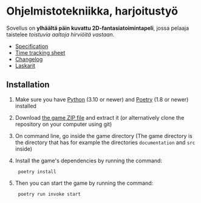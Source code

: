 # Ohjelmistotekniikka, harjoitustyö

Sovellus on **ylhäältä päin kuvattu 2D-fantasiatoimintapeli**, jossa pelaaja taistelee *toistuvia aaltoja hirviöitä vastaan*.

- [Specification](https://github.com/VSirvio/RaiseYourSword/tree/main/documentation/specification.md)
- [Time tracking sheet](https://github.com/VSirvio/RaiseYourSword/tree/main/documentation/timetracking.md)
- [Changelog](https://github.com/VSirvio/RaiseYourSword/tree/main/documentation/changelog.md)
- [Laskarit](https://github.com/VSirvio/RaiseYourSword/tree/main/laskarit)

## Installation

1. Make sure you have [Python](https://www.python.org/downloads) (3.10 or newer) and [Poetry](https://python-poetry.org/docs/#installation) (1.8 or newer) installed
2. Download [the game ZIP file](https://github.com/VSirvio/RaiseYourSword/archive/refs/heads/main.zip) and extract it (or alternatively clone the repository on your computer using git)
3. On command line, go inside the game directory (The game directory is the directory that has for example the directories `documentation` and `src` inside)
3. Install the game's dependencies by running the command:

        poetry install

4. Then you can start the game by running the command:

        poetry run invoke start
